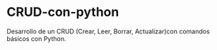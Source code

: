 # CRUD-con-python
Desarrollo de un CRUD (Crear, Leer, Borrar, Actualizar)con comandos básicos con Python.
